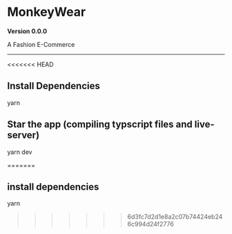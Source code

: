 # MonkeyWear

**Version 0.0.0**

A Fashion E-Commerce

---

<<<<<<< HEAD
## Install Dependencies
yarn

## Star the app (compiling typscript files and live-server)
yarn dev


=======
## install dependencies
yarn 
>>>>>>> 6d3fc7d2d1e8a2c07b74424eb246c994d24f2776
